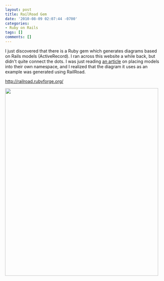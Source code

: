 ```yaml
---
layout: post
title: RailRoad Gem
date: '2010-08-09 02:07:44 -0700'
categories:
- Ruby on Rails
tags: []
comments: []
---
```

<p>I just discovered that there is a Ruby gem which generates diagrams based on Rails models (ActiveRecord). I ran across this website a while back, but didn't quite connect the dots. I was just reading <a href="http://plasti.cx/2007/07/29/rails-models-in-a-namespace" target="_blank">an article</a> on placing models into their own namespace, and I realized that the diagram it uses as an example was generated using RailRoad.</p>
<p><a href="http://railroad.rubyforge.org/" target="_blank">http://railroad.rubyforge.org/</a></p>
<p><a href="http://railroad.rubyforge.org/" target="_blank"></a><img class="size-full wp-image-594 alignnone" title="rtplan_models_full" src="http://www.redconfetti.com/wp-content/uploads/2010/08/rtplan_models_full.png" alt="" width="500" height="612" /></p>
